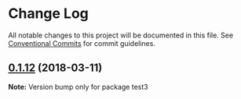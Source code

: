 # Change Log

All notable changes to this project will be documented in this file.
See [Conventional Commits](https://conventionalcommits.org) for commit guidelines.

<a name="0.1.12"></a>
## [0.1.12](https://github.com/qinfuji/learn-lerna/tree/master/packages/test3/compare/v0.1.11...v0.1.12) (2018-03-11)




**Note:** Version bump only for package test3
